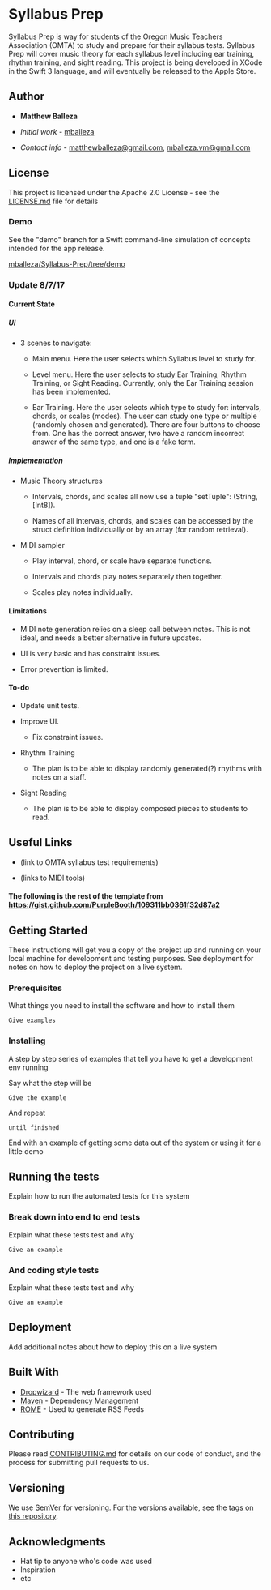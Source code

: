 # Syllabus Prep

Syllabus Prep is way for students of the Oregon Music Teachers Association (OMTA) to study and prepare for their syllabus tests. Syllabus Prep will cover music theory for each syllabus level including ear training, rhythm training, and sight reading. This project is being developed in XCode in the Swift 3 language, and will eventually be released to the Apple Store.

## Author

* **Matthew Balleza** 

- *Initial work* - [mballeza](https://github.com/mballeza)

- *Contact info* - matthewballeza@gmail.com, mballeza.vm@gmail.com

## License

This project is licensed under the Apache 2.0 License - see the [LICENSE.md](LICENSE.md) file for details

### Demo

See the "demo" branch for a Swift command-line simulation of concepts intended for the app release.

[mballeza/Syllabus-Prep/tree/demo](https://github.com/mballeza/Syllabus-Prep/tree/demo)

### Update 8/7/17

#### Current State

##### UI

- 3 scenes to navigate:

  - Main menu. Here the user selects which Syllabus level to study for.
  
  - Level menu. Here the user selects to study Ear Training, Rhythm Training, or Sight Reading. Currently, only the Ear Training session has been implemented.
  
  - Ear Training. Here the user selects which type to study for: intervals, chords, or scales (modes). The user can study one type or multiple (randomly chosen and generated). There are four buttons to choose from. One has the correct answer, two have a random incorrect answer of the same type, and one is a fake term.
  
##### Implementation

- Music Theory structures

  - Intervals, chords, and scales all now use a tuple "setTuple": (String, [Int8]).
  
  - Names of all intervals, chords, and scales can be accessed by the struct definition individually or by an array (for random retrieval).
  
- MIDI sampler

  - Play interval, chord, or scale have separate functions.
   
  - Intervals and chords play notes separately then together.
    
  - Scales play notes individually.

#### Limitations

- MIDI note generation relies on a sleep call between notes. This is not ideal, and needs a better alternative in future updates.

- UI is very basic and has constraint issues.

- Error prevention is limited.

#### To-do

- Update unit tests.

- Improve UI.

  - Fix constraint issues.
  
- Rhythm Training

  - The plan is to be able to display randomly generated(?) rhythms with notes on a staff.
  
- Sight Reading

  - The plan is to be able to display composed pieces to students to read.

## Useful Links

- (link to OMTA syllabus test requirements)

- (links to MIDI tools)

#### The following is the rest of the template from https://gist.github.com/PurpleBooth/109311bb0361f32d87a2

## Getting Started

These instructions will get you a copy of the project up and running on your local machine for development and testing purposes. See deployment for notes on how to deploy the project on a live system.

### Prerequisites

What things you need to install the software and how to install them

```
Give examples
```

### Installing

A step by step series of examples that tell you have to get a development env running

Say what the step will be

```
Give the example
```

And repeat

```
until finished
```

End with an example of getting some data out of the system or using it for a little demo

## Running the tests

Explain how to run the automated tests for this system

### Break down into end to end tests

Explain what these tests test and why

```
Give an example
```

### And coding style tests

Explain what these tests test and why

```
Give an example
```

## Deployment

Add additional notes about how to deploy this on a live system

## Built With

* [Dropwizard](http://www.dropwizard.io/1.0.2/docs/) - The web framework used
* [Maven](https://maven.apache.org/) - Dependency Management
* [ROME](https://rometools.github.io/rome/) - Used to generate RSS Feeds

## Contributing

Please read [CONTRIBUTING.md](https://gist.github.com/PurpleBooth/b24679402957c63ec426) for details on our code of conduct, and the process for submitting pull requests to us.

## Versioning

We use [SemVer](http://semver.org/) for versioning. For the versions available, see the [tags on this repository](https://github.com/your/project/tags). 

## Acknowledgments

* Hat tip to anyone who's code was used
* Inspiration
* etc

